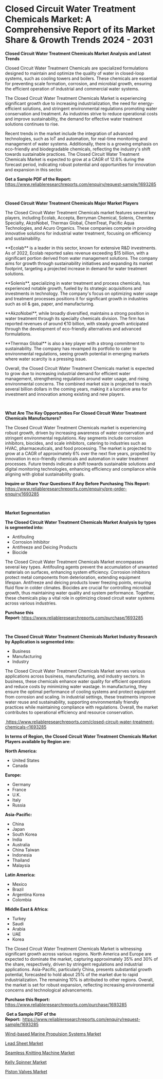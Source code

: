 <p><h1>Closed Circuit Water Treatment Chemicals Market: A Comprehensive Report of its Market Share & Growth Trends 2024 - 2031</h1></p><p><strong>Closed Circuit Water Treatment Chemicals Market Analysis and Latest Trends</strong></p>
<p><p>Closed Circuit Water Treatment Chemicals are specialized formulations designed to maintain and optimize the quality of water in closed-loop systems, such as cooling towers and boilers. These chemicals are essential for preventing scale formation, corrosion, and microbial growth, ensuring the efficient operation of industrial and commercial water systems.</p><p>The Closed Circuit Water Treatment Chemicals Market is experiencing significant growth due to increasing industrialization, the need for energy-efficient solutions, and stringent environmental regulations promoting water conservation and treatment. As industries strive to reduce operational costs and improve sustainability, the demand for effective water treatment solutions continues to rise.</p><p>Recent trends in the market include the integration of advanced technologies, such as IoT and automation, for real-time monitoring and management of water systems. Additionally, there is a growing emphasis on eco-friendly and biodegradable chemicals, reflecting the industry's shift towards sustainable practices. The Closed Circuit Water Treatment Chemicals Market is expected to grow at a CAGR of 12.6% during the forecast period, indicating robust potential and opportunities for innovation and expansion in this sector.</p></p>
<p><strong>Get a Sample PDF of the Report:&nbsp;</strong> <a href="https://www.reliableresearchreports.com/enquiry/request-sample/1693285?utm_campaign=4&utm_medium=2&utm_source=Github&utm_content=ia&utm_term=20102024&utm_id=closed-circuit-water-treatment-chemicals">https://www.reliableresearchreports.com/enquiry/request-sample/1693285</a></p>
<p>&nbsp;</p>
<p><strong>Closed Circuit Water Treatment Chemicals Major Market Players</strong></p>
<p><p>The Closed Circuit Water Treatment Chemicals market features several key players, including Ecolab, Accepta, Berryman Chemical, Solenis, Chemtex Specialty, AkzoNobel, Thermax Global, ChemTreat, Pacific Aqua Technologies, and Acuro Organics. These companies compete in providing innovative solutions for industrial water treatment, focusing on efficiency and sustainability.</p><p>**Ecolab** is a leader in this sector, known for extensive R&D investments. As of 2022, Ecolab reported sales revenue exceeding $15 billion, with a significant portion derived from water management solutions. The company aims for growth through sustainability initiatives and expanding its market footprint, targeting a projected increase in demand for water treatment solutions.</p><p>**Solenis**, specializing in water treatment and process chemicals, has experienced notable growth, fueled by its strategic acquisitions and investments in technology. The company's focus on optimizing water usage and treatment processes positions it for significant growth in industries such as oil & gas, paper, and manufacturing.</p><p>**AkzoNobel**, while broadly diversified, maintains a strong position in water treatment through its specialty chemicals division. The firm has reported revenues of around €10 billion, with steady growth anticipated through the development of eco-friendly alternatives and advanced formulations.</p><p>**Thermax Global** is also a key player with a strong commitment to sustainability. The company has revamped its portfolio to cater to environmental regulations, seeing growth potential in emerging markets where water scarcity is a pressing issue.</p><p>Overall, the Closed Circuit Water Treatment Chemicals market is expected to grow due to increasing industrial demand for efficient water management, strengthening regulations around water usage, and rising environmental concerns. The combined market size is projected to reach several billion dollars in the coming years, making it a lucrative area for investment and innovation among existing and new players.</p></p>
<p>&nbsp;</p>
<p><strong>What Are The Key Opportunities For Closed Circuit Water Treatment Chemicals Manufacturers?</strong></p>
<p><p>The Closed Circuit Water Treatment Chemicals market is experiencing robust growth, driven by increasing awareness of water conservation and stringent environmental regulations. Key segments include corrosion inhibitors, biocides, and scale inhibitors, catering to industries such as HVAC, pharmaceuticals, and food processing. The market is projected to grow at a CAGR of approximately 6% over the next five years, propelled by innovation in eco-friendly chemicals and automation in water treatment processes. Future trends indicate a shift towards sustainable solutions and digital monitoring technologies, enhancing efficiency and compliance while aligning with global sustainability goals.</p></p>
<p><strong>Inquire or Share Your Questions If Any Before Purchasing This Report:</strong> <a href="https://www.reliableresearchreports.com/enquiry/pre-order-enquiry/1693285?utm_campaign=4&utm_medium=2&utm_source=Github&utm_content=ia&utm_term=20102024&utm_id=closed-circuit-water-treatment-chemicals">https://www.reliableresearchreports.com/enquiry/pre-order-enquiry/1693285</a></p>
<p>&nbsp;</p>
<p><strong>Market Segmentation</strong></p>
<p><strong>The Closed Circuit Water Treatment Chemicals Market Analysis by types is segmented into:</strong></p>
<p><ul><li>Antifouling</li><li>Corrosion Inhibitor</li><li>Antifreeze and Deicing Products</li><li>Biocide</li></ul></p>
<p><p>The Closed Circuit Water Treatment Chemicals Market encompasses several key types. Antifouling agents prevent the accumulation of unwanted materials on surfaces, enhancing system efficiency. Corrosion inhibitors protect metal components from deterioration, extending equipment lifespan. Antifreeze and deicing products lower freezing points, ensuring fluid flow in colder climates. Biocides are crucial for controlling microbial growth, thus maintaining water quality and system performance. Together, these chemicals play a vital role in optimizing closed circuit water systems across various industries.</p></p>
<p><strong>Purchase this Report:&nbsp;</strong><a href="https://www.reliableresearchreports.com/purchase/1693285?utm_campaign=4&utm_medium=2&utm_source=Github&utm_content=ia&utm_term=20102024&utm_id=closed-circuit-water-treatment-chemicals">https://www.reliableresearchreports.com/purchase/1693285</a></p>
<p>&nbsp;</p>
<p><strong>The Closed Circuit Water Treatment Chemicals Market Industry Research by Application is segmented into:</strong></p>
<p><ul><li>Business</li><li>Manufacturing</li><li>Industry</li></ul></p>
<p><p>The Closed Circuit Water Treatment Chemicals Market serves various applications across business, manufacturing, and industry sectors. In business, these chemicals enhance water quality for efficient operations and reduce costs by minimizing water wastage. In manufacturing, they ensure the optimal performance of cooling systems and protect equipment from corrosion and scaling. In industrial settings, these treatments improve water reuse and sustainability, supporting environmentally friendly practices while maintaining compliance with regulations. Overall, the market contributes to operational efficiency and resource conservation.</p></p>
<p><a href="https://www.reliableresearchreports.com/closed-circuit-water-treatment-chemicals-r1693285?utm_campaign=4&utm_medium=2&utm_source=Github&utm_content=ia&utm_term=20102024&utm_id=closed-circuit-water-treatment-chemicals">&nbsp;https://www.reliableresearchreports.com/closed-circuit-water-treatment-chemicals-r1693285</a></p>
<p><strong>In terms of Region, the Closed Circuit Water Treatment Chemicals Market Players available by Region are:</strong></p>
<p>
    <p> <strong> North America: </strong>
        <ul>
            <li>United States</li>
            <li>Canada</li>
        </ul>
        </p> 
    <p> <strong> Europe: </strong>
        <ul>
            <li>Germany</li>
            <li>France</li>
            <li>U.K.</li>
            <li>Italy</li>
            <li>Russia</li>
        </ul>
        </p> 
    <p> <strong> Asia-Pacific: </strong>
        <ul>
            <li>China</li>
            <li>Japan</li>
            <li>South Korea</li>
            <li>India</li>
            <li>Australia</li>
            <li>China Taiwan</li>
            <li>Indonesia</li>
            <li>Thailand</li>
            <li>Malaysia</li>
        </ul>
        </p> 
    <p> <strong> Latin America: </strong>
        <ul>
            <li>Mexico</li>
            <li>Brazil</li>
            <li>Argentina Korea</li>
            <li>Colombia</li>
        </ul>
        </p> 
    <p> <strong> Middle East & Africa: </strong>
        <ul>
            <li>Turkey</li>
            <li>Saudi</li>
            <li>Arabia</li>
            <li>UAE</li>
            <li>Korea</li>
        </ul>
    </p>
    </p>
<p><p>The Closed Circuit Water Treatment Chemicals Market is witnessing significant growth across various regions. North America and Europe are expected to dominate the market, capturing approximately 35% and 30% of the share, respectively, driven by stringent regulations and industrial applications. Asia-Pacific, particularly China, presents substantial growth potential, forecasted to hold about 25% of the market due to rapid industrialization. The remaining 10% is attributed to other regions. Overall, the market is set for robust expansion, reflecting increasing environmental concerns and technological advancements.</p></p>
<p><strong>Purchase this Report: </strong><a href="https://www.reliableresearchreports.com/purchase/1693285?utm_campaign=4&utm_medium=2&utm_source=Github&utm_content=ia&utm_term=20102024&utm_id=closed-circuit-water-treatment-chemicals">https://www.reliableresearchreports.com/purchase/1693285</a></p>
<p>&nbsp;<strong>Get a Sample PDF of the Report:&nbsp;&nbsp;</strong><a href="https://www.reliableresearchreports.com/enquiry/request-sample/1693285?utm_campaign=4&utm_medium=2&utm_source=Github&utm_content=ia&utm_term=20102024&utm_id=closed-circuit-water-treatment-chemicals">https://www.reliableresearchreports.com/enquiry/request-sample/1693285</a></p>
<p><strong></strong></p>
<p><p><a href="https://github.com/WayneHopkins413/Market-Research-Report-List-1/blob/main/wind-based-marine-propulsion-systems-market.md?utm_campaign=4&utm_medium=2&utm_source=Github&utm_content=ia&utm_term=20102024&utm_id=closed-circuit-water-treatment-chemicals">Wind-based Marine Propulsion Systems Market</a></p><p><a href="https://github.com/Armeladukagjini693/Market-Research-Report-List-1/blob/main/lead-sheet-market.md?utm_campaign=4&utm_medium=2&utm_source=Github&utm_content=ia&utm_term=20102024&utm_id=closed-circuit-water-treatment-chemicals">Lead Sheet Market</a></p><p><a href="https://issuu.com/reportprime-2/docs/seamless-knitting-machine-market-si_3fdf503f99b031?utm_campaign=4&utm_medium=2&utm_source=Github&utm_content=ia&utm_term=20102024&utm_id=closed-circuit-water-treatment-chemicals">Seamless Knitting Machine Market</a></p><p><a href="https://issuu.com/reportprime-2/docs/kelly-spinner-market-size-2030.pptx_85501cd734b37d?utm_campaign=4&utm_medium=2&utm_source=Github&utm_content=ia&utm_term=20102024&utm_id=closed-circuit-water-treatment-chemicals">Kelly Spinner Market</a></p><p><a href="https://www.linkedin.com/pulse/piston-valves-market-research-report-exploring-size-revenue-dihrc?utm_campaign=4&utm_medium=2&utm_source=Github&utm_content=ia&utm_term=20102024&utm_id=closed-circuit-water-treatment-chemicals">Piston Valves Market</a></p></p>